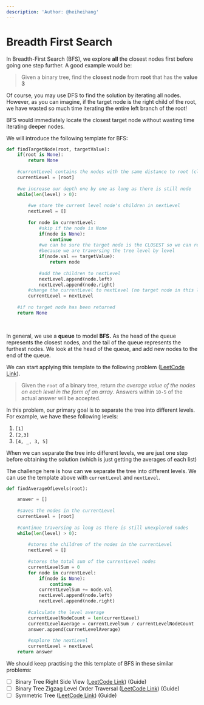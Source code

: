```yaml
---
description: 'Author: @heiheihang'
---
```


# Breadth First Search

In Breadth-First Search (BFS), we explore **all** the closest nodes first before going one step further. A good example would be:

> Given a binary tree, find the **closest node** from **root** that has the **value 3**

Of course, you may use DFS to find the solution by iterating all nodes. However, as you can imagine, if the target node is the right child of the root, we have wasted so much time iterating the entire left branch of the root!

BFS would immediately locate the closest target node without wasting time iterating deeper nodes.

We will introduce the following template for BFS:

```python
def findTargetNode(root, targetValue):
    if(root is None):
        return None
    
    #currentLevel contains the nodes with the same distance to root (closest so far)
    currentLevel = [root]
    
    #we increase our depth one by one as long as there is still node
    while(len(level) > 0):
    
        #we store the current level node's children in nextLevel
        nextLevel = []
        
        for node in currentLevel:
            #skip if the node is None
            if(node is None):
                continue
            #we can be sure the target node is the CLOSEST so we can return
            #because we are traversing the tree level by level
            if(node.val == targetValue):
                return node
                
            #add the children to nextLevel
            nextLevel.append(node.left)
            nextLevel.append(node.right)
        #change the currentLevel to nextLevel (no target node in this level, go next)
        currentLevel = nextLevel
    
    #if no target node has been returned    
    return None
    
    
```

In general, we use a **queue** to model **BFS.** As the head of the queue represents the closest nodes, and the tail of the queue represents the furthest nodes. We look at the head of the queue, and add new nodes to the end of the queue.

We can start applying this template to the following problem ([LeetCode Link](https://leetcode.com/problems/average-of-levels-in-binary-tree/)).

> Given the `root` of a binary tree, return _the average value of the nodes on each level in the form of an array_. Answers within `10-5` of the actual answer will be accepted.

In this problem, our primary goal is to separate the tree into different levels. For example, we have these following levels:

1. `[1]`
2. `[2,3]`
3. `[4, _, 3, 5]`

When we can separate the tree into different levels, we are just one step before obtaining the solution (which is just getting the averages of each list)

The challenge here is how can we separate the tree into different levels. We can use the template above with `currentLevel` and `nextLevel`.

```python
def findAverageOfLevels(root):

    answer = []
    
    #saves the nodes in the currentLevel
    currentLevel = [root]
    
    #continue traversing as long as there is still unexplored nodes
    while(len(level) > 0):
    
        #stores the children of the nodes in the currentLevel
        nextLevel = []
        
        #stores the total sum of the currentLevel nodes
        currentLevelSum = 0
        for node in currentLevel:
            if(node is None):
                continue
            currentLevelSum += node.val
            nextLevel.append(node.left)
            nextLevel.append(node.right)
        
        #calculate the level average
        currentLevelNodeCount = len(currentLevel)
        currentLevelAverage = currentLevelSum / currentLevelNodeCount
        answer.append(currnetLevelAverage)
        
        #explore the nextLevel
        currentLevel = nextLevel
    return answer
```

We should keep practising the this template of BFS in these similar problems:

* [ ] Binary Tree Right Side View ([LeetCode Link](https://leetcode.com/problems/binary-tree-right-side-view/)) (Guide)
* [ ] Binary Tree Zigzag Level Order Traversal ([LeetCode Link](https://leetcode.com/problems/binary-tree-zigzag-level-order-traversal/)) (Guide)
* [ ] Symmetric Tree ([LeetCode Link](https://leetcode.com/problems/symmetric-tree/)) (Guide)
